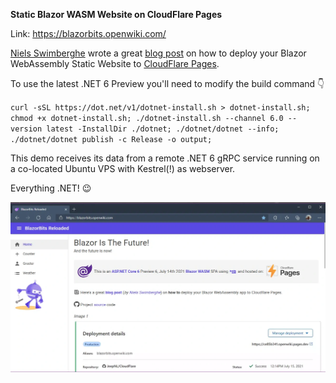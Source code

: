 **Static Blazor WASM Website on CloudFlare Pages**

Link: https://blazorbits.openwiki.com/

[Niels Swimberghe](https://twitter.com/RealSwimburger) wrote a great [blog post](https://swimburger.net/blog/dotnet/how-to-deploy-blazor-webassembly-to-cloudflare-pages) on how to deploy your Blazor WebAssembly Static Website to [CloudFlare Pages](https://pages.cloudflare.com/).

To use the latest .NET 6 Preview you'll need to modify the build command 👇

`curl -sSL https://dot.net/v1/dotnet-install.sh > dotnet-install.sh; chmod +x dotnet-install.sh; ./dotnet-install.sh --channel 6.0 --version latest -InstallDir ./dotnet; ./dotnet/dotnet --info; ./dotnet/dotnet publish -c Release -o output;`

This demo receives its data from a remote .NET 6 gRPC service running on a co-located Ubuntu VPS with Kestrel(!) as webserver.

Everything .NET! 😉

![Static Blazor WASM Website on CloudFlare Pages](Screenshot.webp)